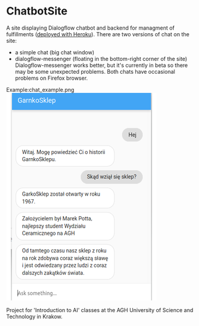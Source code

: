 # ChatbotSite

A site displaying Dialogflow chatbot and backend for managment of fulfillments ([deployed with Heroku](https://chatbot-psi.herokuapp.com/)). There are two versions of chat on the site:
- a simple chat (big chat window)  
- dialogflow-messenger (floating in the bottom-right corner of the site)  
Dialogflow-messenger works better, but it's currently in beta so there may be some unexpected problems. Both chats have occasional problems on Firefox browser.

Example:chat_example.png
![chat example](https://github.com/remilvus/ChatbotSite/blob/master/chat_example.png)


Project for 'Introduction to AI' classes at the AGH University of Science and Technology in Krakow.
